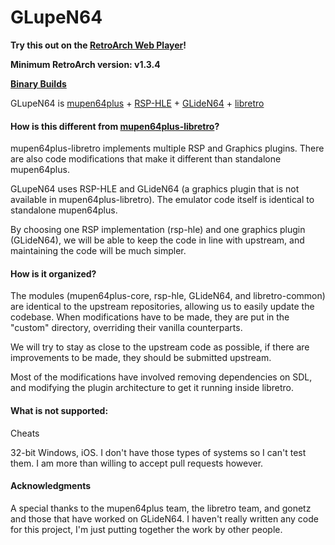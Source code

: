 # GLupeN64

**Try this out on the [RetroArch Web Player](https://buildbot.libretro.com/web/)!**

**Minimum RetroArch version: v1.3.4**

<b>[Binary Builds](http://loganbuildbot.s3-website-us-east-1.amazonaws.com/)</b>

GLupeN64 is [mupen64plus](https://github.com/mupen64plus/mupen64plus-core) + [RSP-HLE](https://github.com/mupen64plus/mupen64plus-rsp-hle) + [GLideN64](https://github.com/gonetz/GLideN64) + [libretro](http://www.libretro.com/)

#### How is this different from [mupen64plus-libretro](https://github.com/libretro/mupen64plus-libretro)?

mupen64plus-libretro implements multiple RSP and Graphics plugins. There are also code modifications that make it different than standalone mupen64plus.

GLupeN64 uses RSP-HLE and GLideN64 (a graphics plugin that is not available in mupen64plus-libretro). The emulator code itself is identical to standalone mupen64plus.

By choosing one RSP implementation (rsp-hle) and one graphics plugin (GLideN64), we will be able to keep the code in line with upstream, and maintaining the code will be much simpler.

#### How is it organized?

The modules (mupen64plus-core, rsp-hle, GLideN64, and libretro-common) are identical to the upstream repositories, allowing us to easily update the codebase. When modifications have to be made, they are put in the "custom" directory, overriding their vanilla counterparts.

We will try to stay as close to the upstream code as possible, if there are improvements to be made, they should be submitted upstream.

Most of the modifications have involved removing dependencies on SDL, and modifying the plugin architecture to get it running inside libretro.
#### What is not supported:

Cheats

32-bit Windows, iOS. I don't have those types of systems so I can't test them. I am more than willing to accept pull requests however.

#### Acknowledgments

A special thanks to the mupen64plus team, the libretro team, and gonetz and those that have worked on GLideN64. I haven't really written any code for this project, I'm just putting together the work by other people.
